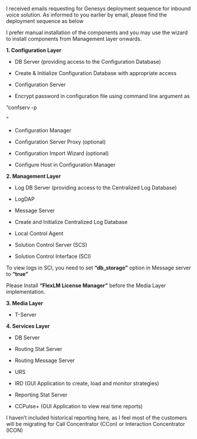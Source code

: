 
I received emails requesting for Genesys deployment sequence for inbound voice solution. As informed to you earlier by email, please find the deployment sequence as below

I prefer manual installation of the components and you may use the wizard to install components from Management layer onwards.

**<span>1. Configuration Layer</span>**

<ul type="disc">
  </p> 
  
  <li>
    DB Server (providing access to the Configuration Database)
  </li>
  <p>
  </p>
  
  <li>
    Create & Initialize Configuration Database with appropriate access
  </li>
  <p>
  </p>
  
  <li>
    Configuration Server
  </li>
  <p>
  </p>
  
  <li>
    Encrypt password in configuration file using command line argument as
  </li>
  <p>
    </ul>
    <p>
      &#8220;confserv -p </p> <section name> <password value>&#8220;
  </p>
  
  <ul type="disc">
    </p> 
    
   <li>
      Configuration Manager
    </li>
    <p>
    </p>
    
   <li>
      Configuration Server Proxy (optional)
    </li>
    <p>
    </p>
    
   <li>
      Configuration Import Wizard (optional)
    </li>
    <p>
    </p>
    
   <li>
      Configure Host in Configuration Manager
    </li>
    <p>
      </ul> 
      
 <p>
       <strong><span>2. Management Layer</span></strong>
      </p>
      
   <ul type="disc">
        </p> 
        
  <li>
          Log DB Server (providing access to the Centralized Log Database)
        </li>
        <p>
        </p>
        
  <li>
          LogDAP
        </li>
        <p>
        </p>
        
   <li>
          Message Server
        </li>
        <p>
        </p>
        
   <li>
          Create and Initialize Centralized Log Database
        </li>
        <p>
        </p>
        <li>
          Local Control Agent
        </li>
        <p>
        </p>
        
 <li>
          Solution Control Server (SCS)
        </li>
        <p>
        </p>
        
  <li>
          Solution Control Interface (SCI)
        </li>
        <p>
          </ul> 
          
  <p>
            To view logs in SCI, you need to set <strong>&#8220;db_storage&#8221;</strong> option in Message server to <strong>&#8220;true&#8221;</strong>
          </p>
          
  <p>
            Please Install <strong>&#8220;FlexLM License Manager&#8221;</strong> before the Media Layer implementation.
          </p>
          
   <p>
            <strong> <span>3. Media Layer</span></strong>
          </p>
          
   <ul type="disc">
            </p> 
            
   <li>
              T-Server
            </li>
            <p>
              </ul> 
              
   <p>
                <strong><span>4. Services Layer</span></strong>
              </p>
              
   <ul type="disc">
                </p> 
                
   <li>
                  DB Server
                </li>
                <p>
                </p>
                 <li>
                  Routing Stat Server
                </li>
                <p>
                </p>
                
 <li>
                  Routing Message Server
                </li>
                <p>
                </p>
                
 <li>
                  URS
                </li>
                <p>
                </p>
                
  <li>
                  IRD (GUI Application to create, load and monitor strategies)
                </li>
                <p>
                </p>
                
  <li>
                  Reporting Stat Server
                </li>
                <p>
                </p>
                
  <li>
                  CCPulse+ (GUI Application to view real time reports)
                </li>
                <p>
                  </ul> 
                  
   <p>
                    I haven&#8217;t included historical reporting here, as I feel most of the customers will be migrating for Call Concentrator (CCon) or Interaction Concentrator (ICON)
                  </p>
